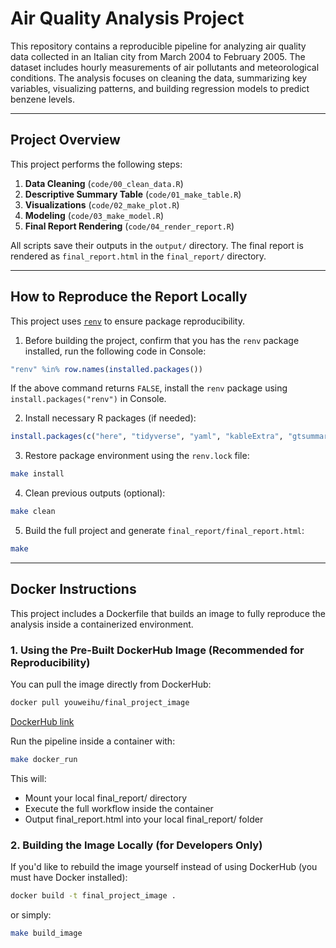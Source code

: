 # Air Quality Analysis Project

This repository contains a reproducible pipeline for analyzing air quality data collected in an Italian city from March 2004 to February 2005. The dataset includes hourly measurements of air pollutants and meteorological conditions. The analysis focuses on cleaning the data, summarizing key variables, visualizing patterns, and building regression models to predict benzene levels.

---

## Project Overview

This project performs the following steps:

1. **Data Cleaning** (`code/00_clean_data.R`)
2. **Descriptive Summary Table** (`code/01_make_table.R`)
3. **Visualizations** (`code/02_make_plot.R`)
4. **Modeling** (`code/03_make_model.R`)
5. **Final Report Rendering** (`code/04_render_report.R`)

All scripts save their outputs in the `output/` directory. The final report is rendered as `final_report.html` in the `final_report/` directory.

---

## How to Reproduce the Report Locally

This project uses [`renv`](https://rstudio.github.io/renv/) to ensure package reproducibility.

1.  Before building the project, confirm that you has the `renv` package installed, run the following code in Console:

``` r
"renv" %in% row.names(installed.packages())
```

If the above command returns `FALSE`, install the `renv` package using `install.packages("renv")` in Console.

2. Install necessary R packages (if needed):

```r
install.packages(c("here", "tidyverse", "yaml", "kableExtra", "gtsummary", "ggcorrplot", "gt", "broom.helpers", "cardx", "car", "parameters"))
```

3.  Restore package environment using the `renv.lock` file:

``` bash
make install
```
4.  Clean previous outputs (optional):

``` bash
make clean
```

5. Build the full project and generate `final_report/final_report.html`:

``` bash
make
```

---

## Docker Instructions

This project includes a Dockerfile that builds an image to fully reproduce the analysis inside a containerized environment.

### 1. Using the Pre-Built DockerHub Image (Recommended for Reproducibility)

You can pull the image directly from DockerHub:
``` bash
docker pull youweihu/final_project_image
```
[DockerHub link](https://hub.docker.com/repositories/youweihu)

Run the pipeline inside a container with:
``` bash
make docker_run
```
This will:
- Mount your local final_report/ directory
- Execute the full workflow inside the container
- Output final_report.html into your local final_report/ folder

### 2. Building the Image Locally (for Developers Only)
If you'd like to rebuild the image yourself instead of using DockerHub (you must have Docker installed):
``` bash
docker build -t final_project_image .
```
or simply:
``` bash
make build_image
```
